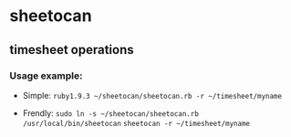 sheetocan
=========

## timesheet operations

### Usage example:

* Simple: 
`ruby1.9.3 ~/sheetocan/sheetocan.rb -r ~/timesheet/myname`

* Frendly:
`sudo ln -s ~/sheetocan/sheetocan.rb /usr/local/bin/sheetocan`
`sheetocan -r ~/timesheet/myname`
